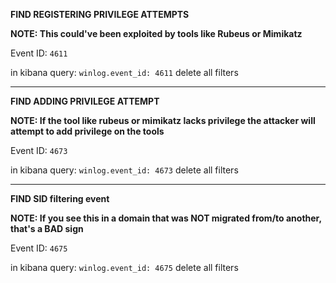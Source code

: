 **FIND REGISTERING PRIVILEGE ATTEMPTS**

**NOTE: This could've been exploited by tools like
Rubeus or Mimikatz**

Event ID: `4611`

in kibana
query:
`winlog.event_id: 4611`
delete all filters

---
**FIND ADDING PRIVILEGE ATTEMPT**

**NOTE: If the tool like rubeus or mimikatz lacks privilege
the attacker will attempt to add privilege on the tools**

Event ID: `4673`

in kibana
query:
`winlog.event_id: 4673`
delete all filters


----
**FIND SID filtering event**

**NOTE: If you see this in a domain that
was NOT migrated from/to another, 
that's a BAD sign**

Event ID: `4675`

in kibana
query:
`winlog.event_id: 4675`
delete all filters

